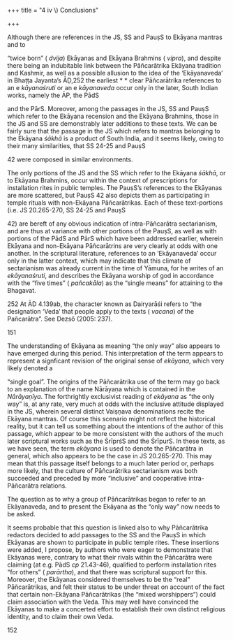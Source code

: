 +++
title = "4 iv \\) Conclusions"

+++

Although there are references in the JS, SS and PauṣS to Ekāyana mantras and to 

“twice born” \( *dvija*\) Ekāyanas and Ekāyana Brahmins \( *vipra*\), and despite there being an indubitable link between the Pāñcarātrika Ekāyana tradition and Kashmir, as well as a possible allusion to the idea of the ‘Ekāyanaveda’ in Bhaṭṭa Jayanta’s ĀḌ,252 the earliest * * clear Pāñcarātrika references to an e *kāyanaśruti* or an e *kāyanaveda* occur only in the later, South Indian works, namely the ĀP, the PādS 

and the PārS. Moreover, among the passages in the JS, SS and PauṣS which refer to the Ekāyana recension and the Ekāyana Brahmins, those in the JS and SS are demonstrably later additions to these texts. We can be fairly sure that the passage in the JS which refers to mantras belonging to the Ekāyana *śākhā* is a product of South India, and it seems likely, owing to their many similarities, that SS 24-25 and PauṣS 

42 were composed in similar environments. 

The only portions of the JS and the SS which refer to the Ekāyana *śākhā*, or to Ekāyana Brahmins, occur within the context of prescriptions for installation rites in public temples. The PauṣS’s references to the Ekāyanas are more scattered, but PauṣS 42 also depicts them as participating in temple rituals with non-Ekāyana Pāñcarātrikas. Each of these text-portions \(i.e. JS 20.265-270, SS 24-25 and PauṣS 

42\) are bereft of any obvious indication of intra-Pāñcarātra sectarianism, and are thus at variance with other portions of the PauṣS, as well as with portions of the PādS and PārS which have been addressed earlier, wherein Ekāyana and non-Ekāyana Pāñcarātrins are very clearly at odds with one another. In the scriptural literature, references to an ‘Ekāyanaveda’ occur only in the latter context, which may indicate that this climate of sectarianism was already current in the time of Yāmuna, for he writes of an *ekāyanaśruti*, and describes the Ekāyana worship of god in accordance with the “five times” \( *pañcakāla*\) as the “single means” for attaining to the Bhagavat. 

252 At ĀD 4.139ab, the character known as Dairyarāśi refers to “the designation ‘Veda’ that people apply to the texts \( *vacana*\) of the Pañcarātra”. See Dezső \(2005: 237\). 

151 

The understanding of Ekāyana as meaning “the only way” also appears to have emerged during this period. This interpretation of the term appears to represent a signficant revision of the original sense of *ekāyana*, which very likely denoted a 

“single goal”. The origins of the Pāñcarātrika use of the term may go back to an explanation of the name Nārāyaṇa which is contained in the *Nārāyaṇīya*. The forthrightly exclusivist reading of *ekāyana* as “the only way” is, at any rate, very much at odds with the inclusive attitude displayed in the JS, wherein several distinct Vaiṣṇava denominations recite the Ekāyana mantras. Of course this scenario might not reflect the historical reality, but it can tell us something about the intentions of the author of this passage, which appear to be more consistent with the authors of the much later scriptural works such as the ŚrīprśS and the ŚrīpurS. In these texts, as we have seen, the term *ekāyana* is used to denote the Pāñcarātra in general, which also appears to be the case in JS 20.265-270. This may mean that this passage itself belongs to a much later period or, perhaps more likely, that the culture of Pāñcarātrika sectarianism was both succeeded and preceded by more “inclusive” and cooperative intra-Pāñcarātra relations. 

The question as to why a group of Pāñcarātrikas began to refer to an Ekāyanaveda, and to present the Ekāyana as the “only way” now needs to be asked. 

It seems probable that this question is linked also to why Pāñcarātrika redactors decided to add passages to the SS and the PauṣS in which Ekāyanas are shown to participate in public temple rites. These insertions were added, I propose, by authors who were eager to demonstrate that Ekāyanas were, contrary to what their rivals within the Pāñcarātra were claiming \(at e.g. PādS *cp* 21.43-46\), qualified to perform installation rites “for others” \( *parārtha*\), and that there was scriptural support for this. Moreover, the Ekāyanas considered themselves to be the “real” Pāñcarātrikas, and felt their status to be under threat on account of the fact that certain non-Ekāyana Pāñcarātrikas \(the “mixed worshippers”\) could claim association with the Veda. This may well have convinced the Ekāyanas to make a concerted effort to establish their own distinct religious identity, and to claim their own Veda. 

152 